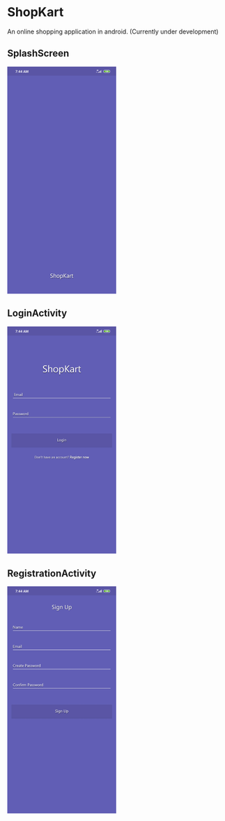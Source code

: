 # ShopKart
An online shopping application in android.
(Currently under development)

## SplashScreen
<img src="https://github.com/harshh3010/ShopKart/blob/master/AppScreenshots/SplashScreen.jpg" width="250">

## LoginActivity
<img src="https://github.com/harshh3010/ShopKart/blob/master/AppScreenshots/LoginActivity.jpg" width="250">

## RegistrationActivity
<img src="https://github.com/harshh3010/ShopKart/blob/master/AppScreenshots/RegistrationActivity.jpg" width="250">
